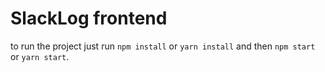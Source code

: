 # SlackLog frontend

to run the project just run `npm install` or `yarn install` and then `npm start` or `yarn start`.
